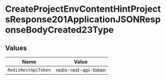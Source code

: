 # CreateProjectEnvContentHintProjectsResponse201ApplicationJSONResponseBodyCreated23Type


## Values

| Name                 | Value                |
| -------------------- | -------------------- |
| `RedisRestApiToken`  | redis-rest-api-token |